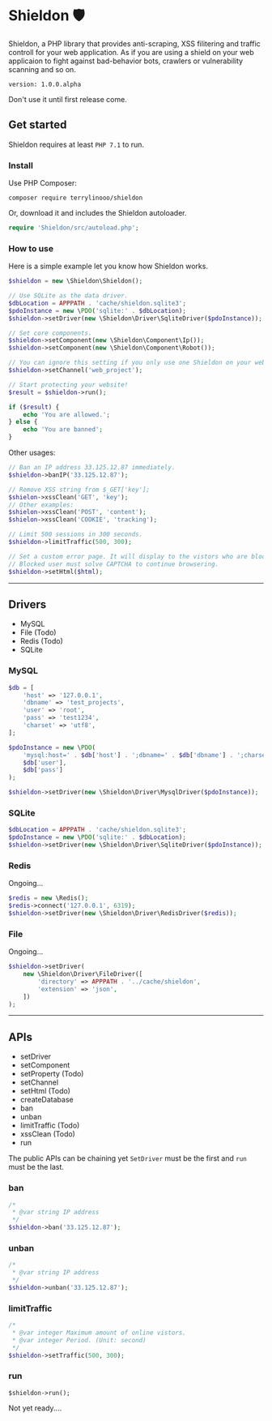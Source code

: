 # Shieldon :shield:

Shieldon, a PHP library that provides anti-scraping, XSS filitering and traffic controll for your web application. As if you are using a shield on your web applicaion to fight against bad-behavior bots, crawlers or vulnerability scanning and so on.

`version: 1.0.0.alpha`

Don't use it until first release come.

## Get started

Shieldon requires at least `PHP 7.1` to run.

### Install

Use PHP Composer:
```shell
composer require terrylinooo/shieldon
```
Or, download it and includes the Shieldon autoloader.
```php
require 'Shieldon/src/autoload.php';
```

### How to use

Here is a simple example let you know how Shieldon works.

```php
$shieldon = new \Shieldon\Shieldon();

// Use SQLite as the data driver.
$dbLocation = APPPATH . 'cache/shieldon.sqlite3';
$pdoInstance = new \PDO('sqlite:' . $dbLocation);
$shieldon->setDriver(new \Shieldon\Driver\SqliteDriver($pdoInstance));

// Set core components.
$shieldon->setComponent(new \Shieldon\Component\Ip());
$shieldon->setComponent(new \Shieldon\Component\Robot());

// You can ignore this setting if you only use one Shieldon on your web application. This is for multiple instances.
$shieldon->setChannel('web_project');

// Start protecting your website!
$result = $shieldon->run();

if ($result) {
    echo 'You are allowed.';
} else {
    echo 'You are banned';
}
```

Other usages:
```php
// Ban an IP address 33.125.12.87 immediately.
$shieldon->banIP('33.125.12.87');

// Remove XSS string from $_GET['key'];
$shielon->xssClean('GET', 'key');
// Other examples:
$shielon->xssClean('POST', 'content');
$shielon->xssClean('COOKIE', 'tracking');

// Limit 500 sessions in 300 seconds.
$shieldon->limitTraffic(500, 300);

// Set a custom error page. It will display to the vistors who are blocked.
// Blocked user must solve CAPTCHA to continue browsering.
$shieldon->setHtml($html);
```

---

## Drivers

- MySQL
- File (Todo)
- Redis (Todo)
- SQLite

### MySQL
```php
$db = [
    'host' => '127.0.0.1',
    'dbname' => 'test_projects',
    'user' => 'root',
    'pass' => 'test1234',
    'charset' => 'utf8',
];

$pdoInstance = new \PDO(
    'mysql:host=' . $db['host'] . ';dbname=' . $db['dbname'] . ';charset=' . $db['charset'],
    $db['user'],
    $db['pass']
);

$shieldon->setDriver(new \Shieldon\Driver\MysqlDriver($pdoInstance));
```

### SQLite
```php
$dbLocation = APPPATH . 'cache/shieldon.sqlite3';
$pdoInstance = new \PDO('sqlite:' . $dbLocation);
$shieldon->setDriver(new \Shieldon\Driver\SqliteDriver($pdoInstance));
```

### Redis

Ongoing...
```php
$redis = new \Redis();
$redis->connect('127.0.0.1', 6319);
$shieldon->setDriver(new \Shieldon\Driver\RedisDriver($redis));
```

### File

Ongoing...
```php
$shieldon->setDriver(
    new \Shieldon\Driver\FileDriver([
        'directory' => APPPATH . '../cache/shieldon',
        'extension' => 'json',
    ])
);
```

---

## APIs

- setDriver
- setComponent
- setProperty (Todo)
- setChannel
- setHtml (Todo)
- createDatabase
- ban
- unban
- limitTraffic (Todo)
- xssClean (Todo)
- run

The public APIs can be chaining yet `SetDriver` must be the first and `run` must be the last.

### ban

```php
/*
 * @var string IP address
 */
$shieldon->ban('33.125.12.87');

```

### unban

```php
/*
 * @var string IP address
 */
$shieldon->unban('33.125.12.87');

```

### limitTraffic

```php
/*
 * @var integer Maximum amount of online vistors.
 * @var integer Period. (Unit: second)
 */
$shieldon->setTraffic(500, 300);
```

### run

```
$shieldon->run();
```

Not yet ready....
